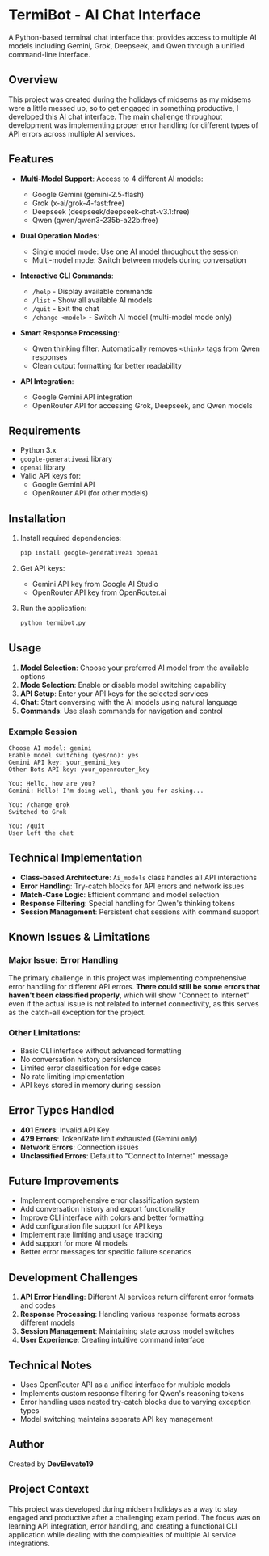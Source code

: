 # TermiBot - AI Chat Interface

A Python-based terminal chat interface that provides access to multiple AI models including Gemini, Grok, Deepseek, and Qwen through a unified command-line interface.

## Overview

This project was created during the holidays of midsems as my midsems were a little messed up, so to get engaged in something productive, I developed this AI chat interface. The main challenge throughout development was implementing proper error handling for different types of API errors across multiple AI services.

## Features

- **Multi-Model Support**: Access to 4 different AI models:
  - Google Gemini (gemini-2.5-flash)
  - Grok (x-ai/grok-4-fast:free)
  - Deepseek (deepseek/deepseek-chat-v3.1:free)
  - Qwen (qwen/qwen3-235b-a22b:free)

- **Dual Operation Modes**:
  - Single model mode: Use one AI model throughout the session
  - Multi-model mode: Switch between models during conversation

- **Interactive CLI Commands**:
  - `/help` - Display available commands
  - `/list` - Show all available AI models
  - `/quit` - Exit the chat
  - `/change <model>` - Switch AI model (multi-model mode only)

- **Smart Response Processing**:
  - Qwen thinking filter: Automatically removes `<think>` tags from Qwen responses
  - Clean output formatting for better readability

- **API Integration**:
  - Google Gemini API integration
  - OpenRouter API for accessing Grok, Deepseek, and Qwen models

## Requirements

- Python 3.x
- `google-generativeai` library
- `openai` library
- Valid API keys for:
  - Google Gemini API
  - OpenRouter API (for other models)

## Installation

1. Install required dependencies:
   ```bash
   pip install google-generativeai openai
   ```

2. Get API keys:
   - Gemini API key from Google AI Studio
   - OpenRouter API key from OpenRouter.ai

3. Run the application:
   ```bash
   python termibot.py
   ```

## Usage

1. **Model Selection**: Choose your preferred AI model from the available options
2. **Mode Selection**: Enable or disable model switching capability
3. **API Setup**: Enter your API keys for the selected services
4. **Chat**: Start conversing with the AI models using natural language
5. **Commands**: Use slash commands for navigation and control

### Example Session
```
Choose AI model: gemini
Enable model switching (yes/no): yes
Gemini API key: your_gemini_key
Other Bots API key: your_openrouter_key

You: Hello, how are you?
Gemini: Hello! I'm doing well, thank you for asking...

You: /change grok
Switched to Grok

You: /quit
User left the chat
```

## Technical Implementation

- **Class-based Architecture**: `Ai_models` class handles all API interactions
- **Error Handling**: Try-catch blocks for API errors and network issues
- **Match-Case Logic**: Efficient command and model selection
- **Response Filtering**: Special handling for Qwen's thinking tokens
- **Session Management**: Persistent chat sessions with command support

## Known Issues & Limitations

### Major Issue: Error Handling
The primary challenge in this project was implementing comprehensive error handling for different API errors. **There could still be some errors that haven't been classified properly**, which will show "Connect to Internet" even if the actual issue is not related to internet connectivity, as this serves as the catch-all exception for the project.

### Other Limitations:
- Basic CLI interface without advanced formatting
- No conversation history persistence
- Limited error classification for edge cases
- No rate limiting implementation
- API keys stored in memory during session

## Error Types Handled

- **401 Errors**: Invalid API Key
- **429 Errors**: Token/Rate limit exhausted (Gemini only)
- **Network Errors**: Connection issues
- **Unclassified Errors**: Default to "Connect to Internet" message

## Future Improvements

- Implement comprehensive error classification system
- Add conversation history and export functionality
- Improve CLI interface with colors and better formatting
- Add configuration file support for API keys
- Implement rate limiting and usage tracking
- Add support for more AI models
- Better error messages for specific failure scenarios

## Development Challenges

1. **API Error Handling**: Different AI services return different error formats and codes
2. **Response Processing**: Handling various response formats across different models
3. **Session Management**: Maintaining state across model switches
4. **User Experience**: Creating intuitive command interface

## Technical Notes

- Uses OpenRouter API as a unified interface for multiple models
- Implements custom response filtering for Qwen's reasoning tokens
- Error handling uses nested try-catch blocks due to varying exception types
- Model switching maintains separate API key management

## Author

Created by **DevElevate19**

## Project Context

This project was developed during midsem holidays as a way to stay engaged and productive after a challenging exam period. The focus was on learning API integration, error handling, and creating a functional CLI application while dealing with the complexities of multiple AI service integrations.